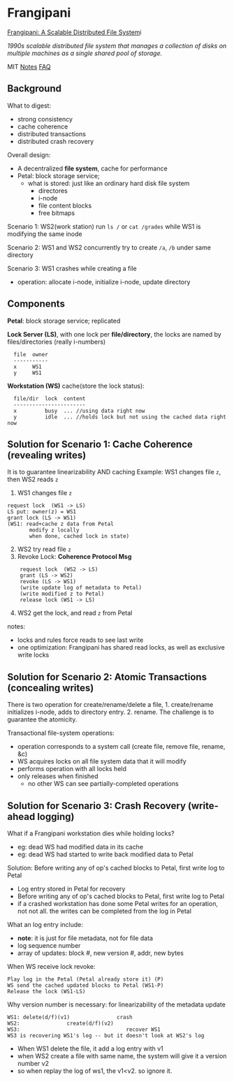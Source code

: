 # Frangipani

[Frangipani: A Scalable Distributed File System](http://nil.csail.mit.edu/6.824/2020/papers/thekkath-frangipani.pdf)i

*1990s scalable distributed file system that manages a collection of disks on multiple machines as a single shared pool of storage.*

MIT [Notes](https://pdos.csail.mit.edu/6.824/notes/l-frangipani.txt) [FAQ](http://nil.csail.mit.edu/6.824/2020/papers/frangipani-faq.txt)

## Background

What to digest:

- strong consistency
- cache coherence
- distributed transactions
- distributed crash recovery

Overall design:

- A decentralized **file system**, cache for performance
- Petal: block storage service;
  - what is stored: just like an ordinary hard disk file system
    - directores
    - i-node
    - file content blocks
    - free bitmaps

Scenario 1:
WS2(work station) run `ls /` or `cat /grades`
while WS1 is modifying the same inode

Scenario 2:
WS1 and WS2 concurrently try to create `/a`, `/b` under same directory

Scenario 3:
WS1 crashes while creating a file

- operation: allocate i-node, initialize i-node, update directory

## Components

**Petal**: block storage service; replicated

**Lock Server (LS)**, with one lock per **file/directory**, the locks are named by files/directories (really i-numbers)

```
  file  owner
  -----------
  x     WS1
  y     WS1
```

**Workstation (WS)** cache(store the lock status):

```
  file/dir  lock  content
  -----------------------
  x         busy  ... //using data right now
  y         idle  ... //holds lock but not using the cached data right now
```

## Solution for Scenario 1: Cache Coherence (revealing writes)

It is to guarantee linearizability AND caching
Example: WS1 changes file `z`, then WS2 reads `z`

1. WS1 changes file `z`

```
request lock  (WS1 -> LS)
LS put: owner(z) = WS1
grant lock (LS -> WS1)
(WS1: read+cache z data from Petal
       modify z locally
       when done, cached lock in state)
```

2. WS2 try read file `z`
3. Revoke Lock: **Coherence Protocol Msg**

```
    request lock  (WS2 -> LS)
    grant (LS -> WS2)
    revoke (LS -> WS1)
    (write update log of metadata to Petal)
    (write modified z to Petal)
    release lock (WS1 -> LS)
```

4. WS2 get the lock, and read `z` from Petal

notes:

- locks and rules force reads to see last write
- one optimization: Frangipani has shared read locks, as well as exclusive write locks

## Solution for Scenario 2: Atomic Transactions (concealing writes)

There is two operation for create/rename/delete a file, 1. create/rename initializes i-node, adds to directory entry. 2. rename. The challenge is to guarantee the atomicity.

Transactional file-system operations:

- operation corresponds to a system call (create file, remove file, rename, &c)
- WS acquires locks on all file system data that it will modify
- performs operation with all locks held
- only releases when finished
  - no other WS can see partially-completed operations

## Solution for Scenario 3: Crash Recovery (write-ahead logging)

What if a Frangipani workstation dies while holding locks?

- eg: dead WS had modified data in its cache
- eg: dead WS had started to write back modified data to Petal

Solution: Before writing any of op's cached blocks to Petal, first write log to Petal

- Log entry stored in Petal for recovery
- Before writing any of op's cached blocks to Petal, first write log to Petal
- if a crashed workstation has done some Petal writes for an operation, not not all. the writes can be completed from the log in Petal

What an log entry include:

- **note**: it is just for file metadata, not for file data
- log sequence number
- array of updates: block #, new version #, addr, new bytes

When WS receive lock revoke:

```
Play log in the Petal (Petal already store it) (P)
WS send the cached updated blocks to Petal (WS1-P)
Release the lock (WS1-LS)
```

Why version number is necessary: for linearizability of the metadata update

```
WS1: delete(d/f)(v1)               crash
WS2:               create(d/f)(v2)
WS3:                                  recover WS1
WS3 is recovering WS1's log -- but it doesn't look at WS2's log
```

- When WS1 delete the file, it add a log entry with v1
- when WS2 create a file with same name, the system will give it a version number v2
- so when replay the log of ws1, the v1<v2. so ignore it.
